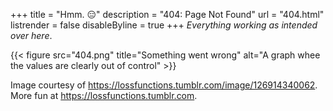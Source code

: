 +++
title = "Hmm. :expressionless:"
description = "404: Page Not Found"
url = "404.html"
listrender = false
disableByline = true
+++
*Everything working as intended over here*.

{{< figure src="404.png" title="Something went wrong" alt="A graph whee the values are clearly out of control" >}}

Image courtesy of https://lossfunctions.tumblr.com/image/126914340062. More fun at https://lossfunctions.tumblr.com.






